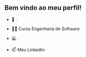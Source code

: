## Bem vindo ao meu perfil!

- 🧠 .
- 👨‍🎓 Curso Engenharia de Software
- 💻 .

- 📫 Meu LinkedIn:
<div><a href="https://www.linkedin.com/in/valentin-antunes-279a30207" target="_blank" <img src="https://cdn.jsdelivr.net/gh/devicons/devicon@latest/icons/linkedin/linkedin-original.svg" height="40" width="80" align="left"/></a></div>
          
